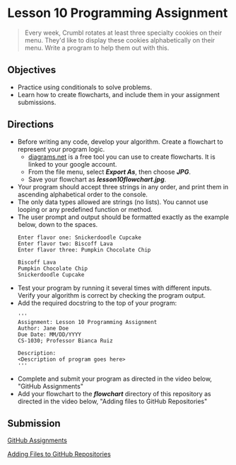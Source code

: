 # Lesson 10 Programming Assignment

> Every week, Crumbl rotates at least three specialty cookies on their menu. They'd like to display these cookies alphabetically on their menu. Write a program to help them out with this.

## Objectives
- Practice using conditionals to solve problems.
- Learn how to create flowcharts, and include them in your assignment submissions.

## Directions
- Before writing any code, develop your algorithm. Create a flowchart to represent your program logic.
    - [diagrams.net](https://app.diagrams.net/) is a free tool you can use to create flowcharts. It is linked to your google account.
    - From the file menu, select ***Export As***, then choose ***JPG***.
    - Save your flowchart as ***lesson10flowchart.jpg***.
- Your program should accept three strings in any order, and print them in ascending alphabetical order to the console. 
- The only data types allowed are strings (no lists). You cannot use looping or any predefined function or method.
- The user prompt and output should be formatted exactly as the example below, down to the spaces.
  ```
  Enter flavor one: Snickerdoodle Cupcake
  Enter flavor two: Biscoff Lava
  Enter flavor three: Pumpkin Chocolate Chip

  Biscoff Lava
  Pumpkin Chocolate Chip
  Snickerdoodle Cupcake
  ```
- Test your program by running it several times with different inputs. Verify your algorithm is correct by checking the program output.
- Add the required docstring to the top of your program:
  ```
  '''
  Assignment: Lesson 10 Programming Assignment
  Author: Jane Doe
  Due Date: MM/DD/YYYY
  CS-1030; Professor Bianca Ruiz

  Description:
  <Description of program goes here>
  '''
  ```
- Complete and submit your program as directed in the video below, "GitHub Assignments"
- Add your flowchart to the ***flowchart*** directory of this repository as directed in the video below, "Adding files to GitHub Repositories"
## Submission
[GitHub Assignments](https://web.microsoftstream.com/video/bb782956-759f-4ec6-9575-373df60b14c8)

[Adding Files to GitHub Repositories](https://web.microsoftstream.com/video/ba2567f6-8c94-4767-8143-e8e3d67d4804)
